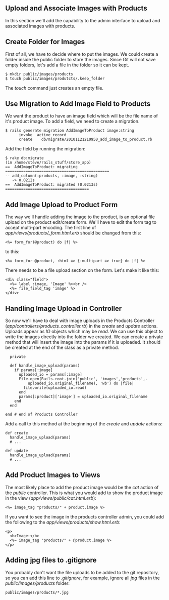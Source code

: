 Upload and Associate Images with Products
-----------------------------------------

In this section we'll add the capability to the admin interface to
upload and associated images with products. 

Create Folder for Images
------------------------

First of all, we have to decide where to put the images. We could create
a folder inside the public folder to store the images. Since Git will
not save empty folders, let's add a file in the folder so it can be
kept.

    $ mkdir public/images/products
    $ touch public/images/produtcts/.keep_folder

The *touch* command just creates an empty file.

Use Migration to Add Image Field to Products
--------------------------------------------

We want the product to have an image field which will be the file name
of it's product image. To add a field, we need to create a migration.

    $ rails generate migration AddImageToProduct image:string
          invoke  active_record
          create    db/migrate/20101121210950_add_image_to_product.rb


Add the field by running the migration:

    $ rake db:migrate
    (in /home/steve/rails_stuff/store_app)
    ==  AddImageToProduct: migrating ==============================================
    -- add_column(:products, :image, :string)
       -> 0.0212s
    ==  AddImageToProduct: migrated (0.0213s) =====================================

Add Image Upload to Product Form
--------------------------------

The way we'll handle adding the image to the product, is an optional
file upload on the product edit/create form. We'll have to edit the
form tag to accept multi-part encoding. The first line of
*app/views/products/_form.html.erb* should be changed from this:

    <%= form_for(@product) do |f| %>

to this:

    <%= form_for @product, :html => {:multipart => true} do |f| %>

There needs to be a file upload section on the form. Let's make it like
this:

    <div class="field">
      <%= label :image, 'Image' %><br />
      <%= file_field_tag 'image' %>
    </div>

Handling Image Upload in Controller
-----------------------------------

So now we'll have to deal with image uploads in the Products Controller
(*app/controllers/products_controller.rb*) in the *create* and *update*
actions. Uploads appear as *IO* objects which may be *read*. We can use
this object to write the images directly into the folder we created.
We can create a private method that will insert the image into the
params if it is uploaded. It should be created at the end of the class
as a private method.

      private

      def handle_image_upload(params)
        if params[:image]
          uploaded_io = params[:image]
          File.open(Rails.root.join('public', 'images','products',.
              uploaded_io.original_filename), 'wb') do |file|
            file.write(uploaded_io.read)
          end
          params[:product]['image'] = uploaded_io.original_filename
        end
      end

    end # end of Products Controller

Add a call to this method at the beginning of the *create* and *update*
actions:

    def create
      handle_image_upload(params)
      # ...

    def update
      handle_image_upload(params)
      # ...

Add Product Images to Views
---------------------------

The most likely place to add the product image would be the *cat* action
of the *public* controller. This is what you would add to show the
product image in the view (*app/views/public/cat.html.erb*):

    <%= image_tag "products/" + product.image %>

If you want to see the image in the products controller admin, you could
add the following to the *app/views/products/show.html.erb*:

    <p>
      <b>Image:</b>
      <%= image_tag "products/" + @product.image %>
    </p>


Adding jpg files to .gitignore
------------------------------

You probably don't want the file uploads to be added to the git
repository, so you can add this line to *.gitignore*, for example,
ignore all *jpg* files in the *public/images/products* folder:

    public/images/products/*.jpg


